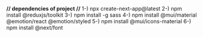 ****// dependencies of project //****
1-) npx create-next-app@latest
2-) npm install @reduxjs/toolkit
3-) npm install -g sass
4-) npm install @mui/material @emotion/react @emotion/styled
5-) npm install @mui/icons-material
6-) npm install @next/font